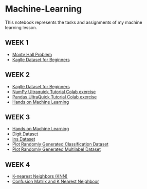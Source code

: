 # Machine-Learning
This notebook represents the tasks and assignments of my machine learning lesson.

## WEEK 1
* [Monty Hall Problem](Monty_Hall_problem.ipynb)
* [Kaglle Dataset for Beginners](basic_informations_in_machine_learning_step_1.ipynb)

## WEEK 2
* [Kaglle Dataset for Beginners](basic_informations_in_machine_learning.ipynb)
* [NumPy Ultraquick Tutorial Colab exercise](working_on_numpy_library_with_arrays.ipynb)
* [Pandas UltraQuick Tutorial Colab exercise](working_on_pandas_library_with_data_frames.ipynb)
* [Hands on Machine Learning](hands_on_machine_learning_chapter_2_first_three_section.ipynb)

## WEEK 3
* [Hands on Machine Learning](hands_on_machine_learning_chapter_2_first_four_section)
* [Digit Dataset](the_digit_dataset.ipynb)
* [Irıs Dataset](iris_dataset.ipynb)
* [Plot Randomly Generated Classification Dataset](plot_randomly_generated_classification_dataset.ipynb)
* [Plot Randomly Generated Multilabel Dataset](plot_randomly_generated_multilabel_dataset.ipynb)

## WEEK 4
* [K-nearest Neighbors (KNN)](k_nearest__neighbors_(knn).ipynb)
* [Confusion Matrix and K Nearest Neighboor](confusion_matrix.ipynb)





